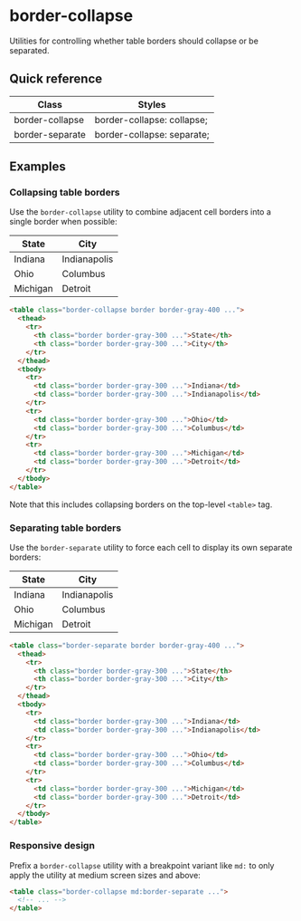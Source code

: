 # border-collapse

Utilities for controlling whether table borders should collapse or be separated.



## Quick reference

| Class           | Styles                     |
| --------------- | -------------------------- |
| border-collapse | border-collapse: collapse; |
| border-separate | border-collapse: separate; |

## Examples

### Collapsing table borders

Use the `border-collapse` utility to combine adjacent cell borders into a single border when possible:

| State    | City         |
| -------- | ------------ |
| Indiana  | Indianapolis |
| Ohio     | Columbus     |
| Michigan | Detroit      |

```html
<table class="border-collapse border border-gray-400 ...">
  <thead>
    <tr>
      <th class="border border-gray-300 ...">State</th>
      <th class="border border-gray-300 ...">City</th>
    </tr>
  </thead>
  <tbody>
    <tr>
      <td class="border border-gray-300 ...">Indiana</td>
      <td class="border border-gray-300 ...">Indianapolis</td>
    </tr>
    <tr>
      <td class="border border-gray-300 ...">Ohio</td>
      <td class="border border-gray-300 ...">Columbus</td>
    </tr>
    <tr>
      <td class="border border-gray-300 ...">Michigan</td>
      <td class="border border-gray-300 ...">Detroit</td>
    </tr>
  </tbody>
</table>
```

Note that this includes collapsing borders on the top-level `<table>` tag.

### Separating table borders

Use the `border-separate` utility to force each cell to display its own separate borders:

| State    | City         |
| -------- | ------------ |
| Indiana  | Indianapolis |
| Ohio     | Columbus     |
| Michigan | Detroit      |

```html
<table class="border-separate border border-gray-400 ...">
  <thead>
    <tr>
      <th class="border border-gray-300 ...">State</th>
      <th class="border border-gray-300 ...">City</th>
    </tr>
  </thead>
  <tbody>
    <tr>
      <td class="border border-gray-300 ...">Indiana</td>
      <td class="border border-gray-300 ...">Indianapolis</td>
    </tr>
    <tr>
      <td class="border border-gray-300 ...">Ohio</td>
      <td class="border border-gray-300 ...">Columbus</td>
    </tr>
    <tr>
      <td class="border border-gray-300 ...">Michigan</td>
      <td class="border border-gray-300 ...">Detroit</td>
    </tr>
  </tbody>
</table>
```

### Responsive design

Prefix a `border-collapse` utility with a breakpoint variant like `md:` to only apply the utility at medium screen sizes and above:

```html
<table class="border-collapse md:border-separate ...">
  <!-- ... -->
</table>
```


